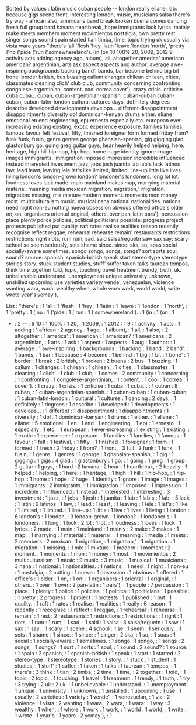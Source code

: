 Sorted by values :
latin music cuban people -- london really eliane: lab: because gigs scene front, interesting london, music, musicians salsa there's try way - african also, americans band break broken buena comes dancing fresh full group hard havana heartbreak, hope immigrants look lyrics. mainly make meets members moment movimientos nostalgia, own pretty rest singer songs sound spain started tian timba, time, topic trying uk usually via vista wara years "there's 'all 'flesh 'hey 'latin 'leave 'london 'north', 'pretty ('no ('pide ('run ('somewhereland'). (in (on 10 100% 20, 2009, 2012 9 activity acts adding agency ago, album), all, altogether america' american american? argentinian, arts ask aspect aspects aug author: average awe-inspiring backgrounds backing band'. bands, bar become behind big bit bone' border british, bus buzzing callum changes chilean chilean, cities, classmates cleaning clich' club club, community concerning confronting congolese-argentinian, content. cool correa cover'). crazy crisis. criticise cuba cuba... cuban, cuban-argentinian-spanish. cuban-cuban cuban-cuban, cuban-latin-london cultural cultures days, definitely degrees describe developed developments develops... different disappointment disappointments diversity do! dominican-kenyan drums either. eliane emotional en end engineering, ep) ernesto especially etc. european ever-increasing existing existing, exotic experience exposure. families families, famous favour felt festival, fifty, finished foreigner form formed friday from? funk funk, fusin, genre genres george ghanaian-spanish, gig gigging glad glastonbury go. going greg guitar guys, hear heavily helped helping, here. heritage, high hill hip-hop, hip-hop. home huge identity ignore image images immigrants. immigration imposed impression incredible influenced instead interested investment jazz, jobs josh juanita lab lab's lack latinos law, lead least, leaving lele let's like limited, limited. line-up little live lives living london's london-grown london? londoner's londoners. long lot lot. loudness loves luck made. main mainland makes map, marrying material material. meaning media mexican migration, migration," migration. migration: missing, mix mixture modern moment. moments mon money most. multiculturalism music. musical nana national nationalities. nations. need night non-eu notting nueva obsession obvious offered office's older on, on: organisers oriental original, others. over pan-latin pars'), percussion place plenty police policies, political politicians possible: progress project protests published put quality. raft rates realise realities reason recently recognise reflect reggae, rehearsal rehearse remain' restaurants restrictions restrictions: right riots, rum rum, sad. said salsa/reguetn saw sax say: scary school se seem seriously, sets shame since. since: ska, so, soas social socially-aware sometimes. songo songo, songs, songs? sort sorts soul, sound? source: spanish, spanish-british speak start stereo-type stereotype stories story. stuck student studies, stuff' suffer taken talks taurean tempos, think time together told, topic, touching travel treatment trendy, truth, uk. unbelievable understand. unemployment unique university unknown, unskilled upcoming use varieties variety vende', venezuelan, violence wanting wara, wara: wealthy when, whole work work, world world, write wrote year's yemay'), 

List :
"there's : 1
'all : 1
'flesh : 1
'hey : 1
'latin : 1
'leave : 1
'london : 1
'north', : 1
'pretty : 1
('no : 1
('pide : 1
('run : 1
('somewhereland'). : 1
(in : 1
(on : 1
- : 2
-- : 6
10 : 1
100% : 1
20, : 1
2009, : 1
2012 : 1
9 : 1
activity : 1
acts : 1
adding : 1
african : 2
agency : 1
ago, : 1
album), : 1
all, : 1
also, : 2
altogether : 1
america' : 1
american : 1
american? : 1
americans : 2
argentinian, : 1
arts : 1
ask : 1
aspect : 1
aspects : 1
aug : 1
author: : 1
average : 1
awe-inspiring : 1
backgrounds : 1
backing : 1
band : 2
band'. : 1
bands, : 1
bar : 1
because : 4
become : 1
behind : 1
big : 1
bit : 1
bone' : 1
border : 1
break : 2
british, : 1
broken : 2
buena : 2
bus : 1
buzzing : 1
callum : 1
changes : 1
chilean : 1
chilean, : 1
cities, : 1
classmates : 1
cleaning : 1
clich' : 1
club : 1
club, : 1
comes : 2
community : 1
concerning : 1
confronting : 1
congolese-argentinian, : 1
content. : 1
cool : 1
correa : 1
cover'). : 1
crazy : 1
crisis. : 1
criticise : 1
cuba : 1
cuba... : 1
cuban : 8
cuban, : 1
cuban-argentinian-spanish. : 1
cuban-cuban : 1
cuban-cuban, : 1
cuban-latin-london : 1
cultural : 1
cultures : 1
dancing : 2
days, : 1
definitely : 1
degrees : 1
describe : 1
developed : 1
developments : 1
develops... : 1
different : 1
disappointment : 1
disappointments : 1
diversity : 1
do! : 1
dominican-kenyan : 1
drums : 1
either. : 1
eliane : 1
eliane: : 5
emotional : 1
en : 1
end : 1
engineering, : 1
ep) : 1
ernesto : 1
especially : 1
etc. : 1
european : 1
ever-increasing : 1
existing : 1
existing, : 1
exotic : 1
experience : 1
exposure. : 1
families : 1
families, : 1
famous : 1
favour : 1
felt : 1
festival, : 1
fifty, : 1
finished : 1
foreigner : 1
form : 1
formed : 1
fresh : 2
friday : 1
from? : 1
front, : 3
full : 2
funk : 1
funk, : 1
fusin, : 1
genre : 1
genres : 1
george : 1
ghanaian-spanish, : 1
gig : 1
gigging : 1
gigs : 4
glad : 1
glastonbury : 1
go. : 1
going : 1
greg : 1
group : 2
guitar : 1
guys, : 1
hard : 2
havana : 2
hear : 1
heartbreak, : 2
heavily : 1
helped : 1
helping, : 1
here. : 1
heritage, : 1
high : 1
hill : 1
hip-hop, : 1
hip-hop. : 1
home : 1
hope : 2
huge : 1
identity : 1
ignore : 1
image : 1
images : 1
immigrants : 2
immigrants. : 1
immigration : 1
imposed : 1
impression : 1
incredible : 1
influenced : 1
instead : 1
interested : 1
interesting : 3
investment : 1
jazz, : 1
jobs : 1
josh : 1
juanita : 1
lab : 1
lab's : 1
lab: : 5
lack : 1
latin : 9
latinos : 1
law, : 1
lead : 1
least, : 1
leaving : 1
lele : 1
let's : 1
like : 1
limited, : 1
limited. : 1
line-up : 1
little : 1
live : 1
lives : 1
living : 1
london : 6
london's : 1
london, : 3
london-grown : 1
london? : 1
londoner's : 1
londoners. : 1
long : 1
look : 2
lot : 1
lot. : 1
loudness : 1
loves : 1
luck : 1
lyrics. : 2
made. : 1
main : 1
mainland : 1
mainly : 2
make : 2
makes : 1
map, : 1
marrying : 1
material : 1
material. : 1
meaning : 1
media : 1
meets : 2
members : 2
mexican : 1
migration, : 1
migration," : 1
migration. : 1
migration: : 1
missing, : 1
mix : 1
mixture : 1
modern : 1
moment : 2
moment. : 1
moments : 1
mon : 1
money : 1
most. : 1
movimientos : 2
multiculturalism : 1
music : 9
music, : 3
music. : 1
musical : 1
musicians : 3
nana : 1
national : 1
nationalities. : 1
nations. : 1
need : 1
night : 1
non-eu : 1
nostalgia, : 2
notting : 1
nueva : 1
obsession : 1
obvious : 1
offered : 1
office's : 1
older : 1
on, : 1
on: : 1
organisers : 1
oriental : 1
original, : 1
others. : 1
over : 1
own : 2
pan-latin : 1
pars'), : 1
people : 7
percussion : 1
place : 1
plenty : 1
police : 1
policies, : 1
political : 1
politicians : 1
possible: : 1
pretty : 2
progress : 1
project : 1
protests : 1
published : 1
put : 1
quality. : 1
raft : 1
rates : 1
realise : 1
realities : 1
really : 6
reason : 1
recently : 1
recognise : 1
reflect : 1
reggae, : 1
rehearsal : 1
rehearse : 1
remain' : 1
rest : 2
restaurants : 1
restrictions : 1
restrictions: : 1
right : 1
riots, : 1
rum : 1
rum, : 1
sad. : 1
said : 1
salsa : 3
salsa/reguetn : 1
saw : 1
sax : 1
say: : 1
scary : 1
scene : 4
school : 1
se : 1
seem : 1
seriously, : 1
sets : 1
shame : 1
since. : 1
since: : 1
singer : 2
ska, : 1
so, : 1
soas : 1
social : 1
socially-aware : 1
sometimes. : 1
songo : 1
songo, : 1
songs : 2
songs, : 1
songs? : 1
sort : 1
sorts : 1
soul, : 1
sound : 2
sound? : 1
source: : 1
spain : 2
spanish, : 1
spanish-british : 1
speak : 1
start : 1
started : 2
stereo-type : 1
stereotype : 1
stories : 1
story. : 1
stuck : 1
student : 1
studies, : 1
stuff' : 1
suffer : 1
taken : 1
talks : 1
taurean : 1
tempos, : 1
there's : 3
think : 1
tian : 2
timba, : 2
time : 1
time, : 2
together : 1
told, : 1
topic : 2
topic, : 1
touching : 1
travel : 1
treatment : 1
trendy, : 1
truth, : 1
try : 3
trying : 2
uk : 2
uk. : 1
unbelievable : 1
understand. : 1
unemployment : 1
unique : 1
university : 1
unknown, : 1
unskilled : 1
upcoming : 1
use : 1
usually : 2
varieties : 1
variety : 1
vende', : 1
venezuelan, : 1
via : 2
violence : 1
vista : 2
wanting : 1
wara : 2
wara, : 1
wara: : 1
way : 3
wealthy : 1
when, : 1
whole : 1
work : 1
work, : 1
world : 1
world, : 1
write : 1
wrote : 1
year's : 1
years : 2
yemay'), : 1
